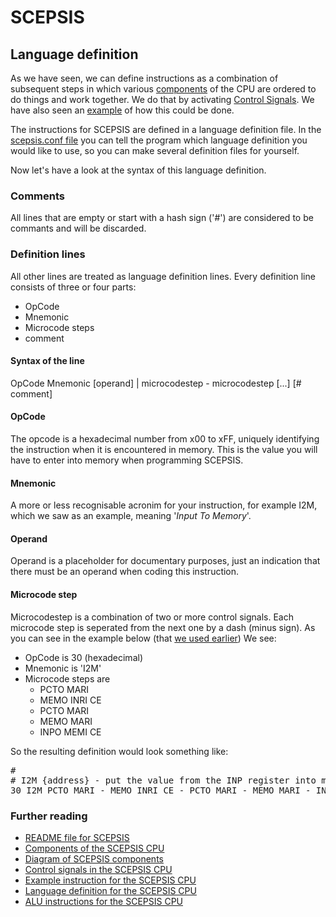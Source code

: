 
# SCEPSIS

## Language definition

As we have seen, we can define instructions as a combination of subsequent steps in which various [components](./Components.md) of the CPU are ordered to do things and work together. We do that by activating [Control Signals](./ControlSignals.md). We have also seen an [example](./Example.md) of how this could be done.

The instructions for SCEPSIS are defined in a language definition file. In the [scepsis.conf file](../source/config/scepsis.conf) you can tell the program which language definition you would like to use, so you can make several definition files for yourself.

Now let's have a look at the syntax of this language definition.

### Comments

All lines that are empty or start with a hash sign ('#') are considered to be commants and will be discarded.

### Definition lines

All other lines are treated as language definition lines. Every definition line consists of three or four parts:

- OpCode
- Mnemonic
- Microcode steps
- comment

#### Syntax of the line

OpCode Mnemonic [operand] | microcodestep - microcodestep [...] [# comment]

#### OpCode
The opcode is a hexadecimal number from x00 to xFF, uniquely identifying the instruction when it is encountered in memory. This is the value you will have to enter into memory when programming SCEPSIS.

#### Mnemonic
A more or less recognisable acronim for your instruction, for example I2M, which we saw as an example, meaning '*Input To Memory*'.

#### Operand
Operand is a placeholder for documentary purposes, just an indication that there must be an operand when coding this instruction.

#### Microcode step
Microcodestep is a combination of two or more control signals. Each microcode step is seperated from the next one by a dash (minus sign). As you can see in the example below (that [we used earlier](./Example.md)) We see:

- OpCode is 30 (hexadecimal)
- Mnemonic is 'I2M'
- Microcode steps are
  * PCTO MARI 
  * MEMO INRI CE 
  * PCTO MARI 
  * MEMO MARI 
  * INPO MEMI CE

So the resulting definition would look something like:

<pre>
#
# I2M {address} - put the value from the INP register into memory location {address]
30 I2M PCTO MARI - MEMO INRI CE - PCTO MARI - MEMO MARI - INPO MEMI CE
</pre>



### Further reading

- [README file for SCEPSIS](../README.md)
- [Components of the SCEPSIS CPU](./Components.md)
- [Diagram of SCEPSIS components](../gfx/SCEPSIS_Components.JPG)
- [Control signals in the SCEPSIS CPU](./ControlSignals.md)
- [Example instruction for the SCEPSIS CPU](./Example.md)
- [Language definition for the SCEPSIS CPU](./Langdef.md)
- [ALU instructions for the SCEPSIS CPU](./ALUinstructions.md)

